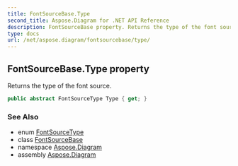 ```yaml
---
title: FontSourceBase.Type
second_title: Aspose.Diagram for .NET API Reference
description: FontSourceBase property. Returns the type of the font source
type: docs
url: /net/aspose.diagram/fontsourcebase/type/
---
```

## FontSourceBase.Type property

Returns the type of the font source.

```csharp
public abstract FontSourceType Type { get; }
```

### See Also

* enum [FontSourceType](../../fontsourcetype/)
* class [FontSourceBase](../)
* namespace [Aspose.Diagram](../../fontsourcebase/)
* assembly [Aspose.Diagram](../../../)


